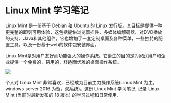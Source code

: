 # Linux Mint 学习笔记

Linux Mint 是一份基于 Debian 和 Ubuntu 的 Linux 发行版。其目标是提供一种更完整的即刻可用体验，这包括提供浏览器插件、多媒体编解码器、对DVD播放的支持、Java和其他组件，它也增加了一套定制桌面及各种菜单，一些独特的配置工具，以及一份基于web的软件包安装界面。

Linux Mint是对用户友好而功能强大的操作系统。它诞生的目的是为家庭用户和企业提供一个免费的，易用的，舒适而优雅的桌面操作系统。

![](https://www.linuxmint.com/pictures/screenshots/sarah/thumb_cinnamon.png)

个人对 Linux Mint 非常喜欢，已经成为目前主力操作系统(Linux Mint 为主，windows server 2016 为备，双系统)。这份 Linux Mint 学习笔记, 记录 Linux Mint (当前时最新发布的 18 版本) 的学习过程和日常使用.




